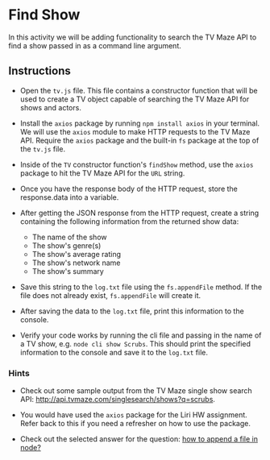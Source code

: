 # Find Show

In this activity we will be adding functionality to search the TV Maze API to find a show passed in as a command line argument.

## Instructions

- Open the `tv.js` file. This file contains a constructor function that will be used to create a TV object capable of searching the TV Maze API for shows and actors.

- Install the `axios` package by running `npm install axios` in your terminal. We will use the `axios` module to make HTTP requests to the TV Maze API. Require the `axios` package and the built-in `fs` package at the top of the `tv.js` file.

- Inside of the `TV` constructor function's `findShow` method, use the `axios` package to hit the TV Maze API for the `URL` string.

- Once you have the response body of the HTTP request, store the response.data into a variable.

- After getting the JSON response from the HTTP request, create a string containing the following information from the returned show data:

  - The name of the show
  - The show's genre(s)
  - The show's average rating
  - The show's network name
  - The show's summary

- Save this string to the `log.txt` file using the `fs.appendFile` method. If the file does not already exist, `fs.appendFile` will create it.

- After saving the data to the `log.txt` file, print this information to the console.

- Verify your code works by running the cli file and passing in the name of a TV show, e.g. `node cli show Scrubs`. This should print the specified information to the console and save it to the `log.txt` file.

### Hints

- Check out some sample output from the TV Maze single show search API: <http://api.tvmaze.com/singlesearch/shows?q=scrubs>.

- You would have used the `axios` package for the Liri HW assignment. Refer back to this if you need a refresher on how to use the package.

- Check out the selected answer for the question: [how to append a file in node?](https://stackoverflow.com/questions/3459476/how-to-append-to-a-file-in-node)
